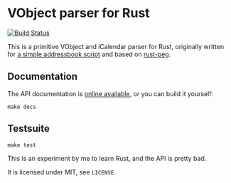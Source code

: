 # VObject parser for Rust

[![Build Status](https://travis-ci.org/untitaker/rust-vobject.svg?branch=master)](https://travis-ci.org/untitaker/rust-vobject)

This is a primitive VObject and iCalendar parser for Rust, originally written
for [a simple addressbook script](https://github.com/untitaker/mates.rs) and
based on [rust-peg](https://github.com/kevinmehall/rust-peg).

## Documentation

The API documentation is [online
available](http://rust-vobject.unterwaditzer.net), or you can build it
yourself:

    make docs

## Testsuite

    make test

This is an experiment by me to learn Rust, and the API is pretty bad.

It is licensed under MIT, see `LICENSE`.
